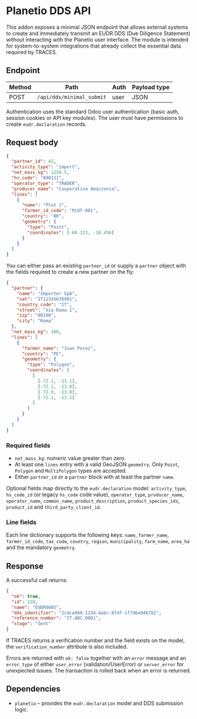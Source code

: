 # Planetio DDS API

This addon exposes a minimal JSON endpoint that allows external systems to
create and immediately transmit an EUDR DDS (Due Diligence Statement) without
interacting with the Planetio user interface.  The module is intended for
system-to-system integrations that already collect the essential data required
by TRACES.

## Endpoint

| Method | Path                     | Auth | Payload type |
|--------|--------------------------|------|--------------|
| POST   | `/api/dds/minimal_submit` | user | JSON         |

Authentication uses the standard Odoo user authentication (basic auth, session
cookies or API key modules).  The user must have permissions to create
`eudr.declaration` records.

## Request body

```json
{
  "partner_id": 42,
  "activity_type": "import",
  "net_mass_kg": 1250.5,
  "hs_code": "090111",
  "operator_type": "TRADER",
  "producer_name": "Cooperativa Amazzonia",
  "lines": [
    {
      "name": "Plot 1",
      "farmer_id_code": "PLOT-001",
      "country": "BR",
      "geometry": {
        "type": "Point",
        "coordinates": [-60.123, -10.456]
      }
    }
  ]
}
```

You can either pass an existing `partner_id` or supply a `partner` object with
the fields required to create a new partner on the fly:

```json
{
  "partner": {
    "name": "Importer SpA",
    "vat": "IT12345678901",
    "country_code": "IT",
    "street": "Via Roma 1",
    "zip": "00100",
    "city": "Roma"
  },
  "net_mass_kg": 100,
  "lines": [
    {
      "farmer_name": "Juan Perez",
      "country": "PE",
      "geometry": {
        "type": "Polygon",
        "coordinates": [
          [
            [-72.1, -13.1],
            [-72.1, -13.0],
            [-72.0, -13.0],
            [-72.1, -13.1]
          ]
        ]
      }
    }
  ]
}
```

### Required fields

* `net_mass_kg`: numeric value greater than zero.
* At least one `lines` entry with a valid GeoJSON `geometry`.  Only `Point`,
  `Polygon` and `MultiPolygon` types are accepted.
* Either `partner_id` or a `partner` block with at least the partner `name`.

Optional fields map directly to the `eudr.declaration` model: `activity_type`,
`hs_code_id` (or legacy `hs_code` code value), `operator_type`, `producer_name`, `operator_name`,
`common_name`, `product_description`, `product_species_ids`, `product_id` and
`third_party_client_id`.

### Line fields

Each line dictionary supports the following keys: `name`, `farmer_name`,
`farmer_id_code`, `tax_code`, `country`, `region`, `municipality`, `farm_name`,
`area_ha` and the mandatory `geometry`.

## Response

A successful call returns:

```json
{
  "ok": true,
  "id": 128,
  "name": "EUDR0005",
  "dds_identifier": "2cdce080-1234-4abc-8f4f-1f746e046782",
  "reference_number": "IT.ABC.0001",
  "stage": "Sent"
}
```

If TRACES returns a verification number and the field exists on the model, the
`verification_number` attribute is also included.

Errors are returned with `ok: false` together with an `error` message and an
`error_type` of either `user_error` (validation/UserError) or
`server_error` for unexpected issues.  The transaction is rolled back when an
error is returned.

## Dependencies

* `planetio` – provides the `eudr.declaration` model and DDS submission logic.

